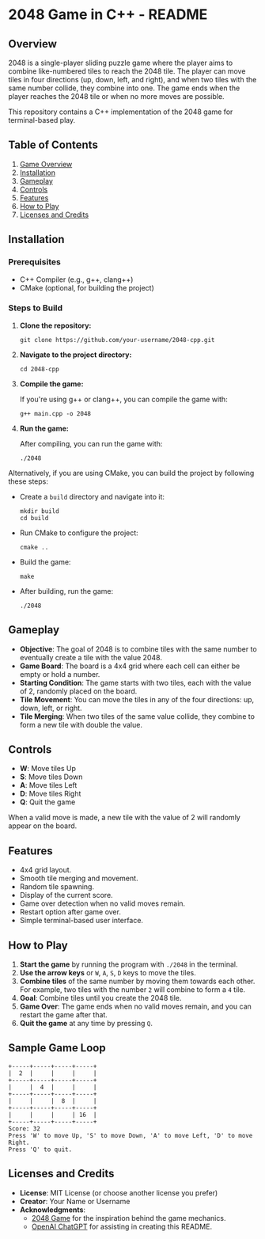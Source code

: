 # 2048 Game in C++ - README

## Overview

2048 is a single-player sliding puzzle game where the player aims to combine like-numbered tiles to reach the 2048 tile. The player can move tiles in four directions (up, down, left, and right), and when two tiles with the same number collide, they combine into one. The game ends when the player reaches the 2048 tile or when no more moves are possible.

This repository contains a C++ implementation of the 2048 game for terminal-based play.

## Table of Contents

1. [Game Overview](#overview)
2. [Installation](#installation)
3. [Gameplay](#gameplay)
4. [Controls](#controls)
5. [Features](#features)
6. [How to Play](#how-to-play)
7. [Licenses and Credits](#licenses-and-credits)

## Installation

### Prerequisites

- C++ Compiler (e.g., g++, clang++)
- CMake (optional, for building the project)

### Steps to Build

1. **Clone the repository:**

   ```
   git clone https://github.com/your-username/2048-cpp.git
   ```

2. **Navigate to the project directory:**

   ```
   cd 2048-cpp
   ```

3. **Compile the game:**

   If you're using g++ or clang++, you can compile the game with:

   ```
   g++ main.cpp -o 2048
   ```

4. **Run the game:**

   After compiling, you can run the game with:

   ```
   ./2048
   ```

Alternatively, if you are using CMake, you can build the project by following these steps:

- Create a `build` directory and navigate into it:
  ```
  mkdir build
  cd build
  ```
- Run CMake to configure the project:
  ```
  cmake ..
  ```
- Build the game:
  ```
  make
  ```
- After building, run the game:
  ```
  ./2048
  ```

## Gameplay

- **Objective**: The goal of 2048 is to combine tiles with the same number to eventually create a tile with the value 2048.
- **Game Board**: The board is a 4x4 grid where each cell can either be empty or hold a number.
- **Starting Condition**: The game starts with two tiles, each with the value of 2, randomly placed on the board.
- **Tile Movement**: You can move the tiles in any of the four directions: up, down, left, or right.
- **Tile Merging**: When two tiles of the same value collide, they combine to form a new tile with double the value.

## Controls

- **W**: Move tiles Up
- **S**: Move tiles Down
- **A**: Move tiles Left
- **D**: Move tiles Right
- **Q**: Quit the game

When a valid move is made, a new tile with the value of 2 will randomly appear on the board.

## Features

- 4x4 grid layout.
- Smooth tile merging and movement.
- Random tile spawning.
- Display of the current score.
- Game over detection when no valid moves remain.
- Restart option after game over.
- Simple terminal-based user interface.

## How to Play

1. **Start the game** by running the program with `./2048` in the terminal.
2. **Use the arrow keys** or `W`, `A`, `S`, `D` keys to move the tiles.
3. **Combine tiles** of the same number by moving them towards each other. For example, two tiles with the number `2` will combine to form a `4` tile.
4. **Goal**: Combine tiles until you create the 2048 tile.
5. **Game Over**: The game ends when no valid moves remain, and you can restart the game after that.
6. **Quit the game** at any time by pressing `Q`.

## Sample Game Loop

```
+-----+-----+-----+-----+
|  2  |     |     |     |
+-----+-----+-----+-----+
|     |  4  |     |     |
+-----+-----+-----+-----+
|     |     |  8  |     |
+-----+-----+-----+-----+
|     |     |     | 16  |
+-----+-----+-----+-----+
Score: 32
Press 'W' to move Up, 'S' to move Down, 'A' to move Left, 'D' to move Right.
Press 'Q' to quit.
```

## Licenses and Credits

- **License**: MIT License (or choose another license you prefer)
- **Creator**: Your Name or Username
- **Acknowledgments**: 
  - [2048 Game](https://github.com/gabrielecirulli/2048) for the inspiration behind the game mechanics.
  - [OpenAI ChatGPT](https://openai.com/) for assisting in creating this README.

